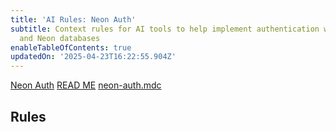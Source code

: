 ```yaml
---
title: 'AI Rules: Neon Auth'
subtitle: Context rules for AI tools to help implement authentication with Stack Auth
  and Neon databases
enableTableOfContents: true
updatedOn: '2025-04-23T16:22:55.904Z'
---
```


<InfoBlock>

<DocsList title="Related docs" theme="docs">
  <a href="/docs/guides/neon-auth">Neon Auth</a>
</DocsList>

<DocsList title="Repository" theme="repo">
  <a href="https://github.com/neondatabase-labs/ai-rules">READ ME</a>
  <a href="https://github.com/neondatabase-labs/ai-rules/blob/main/neon-auth.mdc">neon-auth.mdc</a>
</DocsList>
</InfoBlock>

<AIRule file="neon-auth.mdc" name="Neon Auth" />

## Rules

<ExternalCode
  url="https://raw.githubusercontent.com/neondatabase-labs/ai-rules/main/neon-auth.mdc"
  language="md"
  shouldWrap
/>
